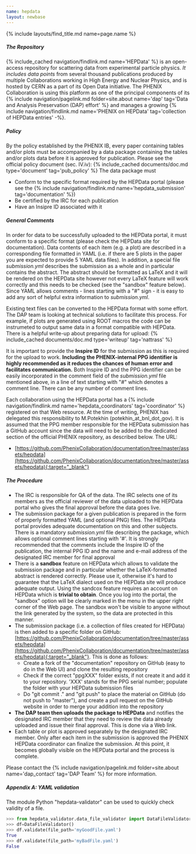 ```yaml
---
name: hepdata
layout: newbase
---
```

{% include layouts/find_title.md name=page.name %}

##### The Repository
{% include_cached navigation/findlink.md name='HEPData' %} is an open-access repository for
scattering data from experimental particle physics. _It includes data points_ from several
thousand publications produced by multiple Collaborations working in High Energy and Nuclear Physics,
and is hosted by CERN as a part of its Open Data initiative.
The PHENIX Collaboration is using this platform as one of the principal components of its
{% include navigation/pagelink.md folder=site.about name='dap' tag='Data and Analysis Preservation (DAP) effort' %}
and manages a growing {% include navigation/findlink.md name='PHENIX on HEPData' tag='collection of HEPData entries' -%}.

##### Policy
By the policy established by the PHENIX IB, every paper containing tables and/or plots must be
accompanied by a data package containing the tables and/or plots data before it is approved
for publication. Please see the official policy document (sec. IV.iv):
{% include_cached documents/doc.md type='document' tag='pub_policy' %}
The data package must
* Conform to the specific format required by the HEPData portal
(please see the {% include navigation/findlink.md name='hepdata_submission' tag='documentation' %})
* Be certified by the IRC for each publication
* Have an Insipre ID associated with it

##### General Comments
In order for data to be successfully uploaded to the HEPData portal, it must conform to a specific format
(please check the HEPData site for documentation). Data contents of each item (e.g. a plot) are described
in a corresponding file formatted in YAML (i.e. if there are 5 plots in the paper you are expected to
provide 5 YAML data files). In addition, a special file *submission.yml* describes the submission as a whole
and in particular contains the abstract. The abstract should be formatted as LaTeX and it will be rendered
on the HEPData site however not every LaTeX feature will work correctly and this needs to be checked (see the
"sandbox" feature below). Since YAML allows comments - lines starting with a "#" sign - it is easy to add
any sort of helpful extra information to *submission.yml*.

Existing text files can be converted to the HEPData
format with some effort. The DAP team is looking at technical solutions to facilitate this process.
For example, if plots are generated using ROOT macros the code can be instrumeted to output same
data in a format compatible with HEPData. There is a helpful write-up about preparing data for upload:
{% include_cached documents/doc.md type='writeup' tag='nattrass' %}

It is important to provide the **Inspire ID** for the submission as this is required for the upload to work.
**Including the PHENIX-internal PPG identifier is highly recommended as it reduces the chances of human
error and facilitates communication.** Both Inspire ID and the PPG identifier can be easily incorporated
in the comment field of the *submission.yml* file mentioned above, in a line of text starting with "#" which
denotes a comment line. There can be any number of comment lines.

Each collaboration using the HEPData portal has a
{% include navigation/findlink.md name='hepdata_coordinators' tag='coordinator' %}
registered on that Web resource. At the time of writing, PHENIX has delegated this
responsibility to M.Potekhin (potekhin_at_bnl_dot_gov). It is assumed that the PPG member responsible
for the HEPData submission has a GitHub account since the data will need to be added to the dedicated
section of the  official PHENIX repository, as described below. The URL:
* [https://github.com/PhenixCollaboration/documentation/tree/master/assets/hepdata](https://github.com/PhenixCollaboration/documentation/tree/master/assets/hepdata){:target="_blank"}

##### The Procedure
* The IRC is responsible for QA of the data. The IRC selects one of its members as the official
reviewer of the data uploaded to the HEPData portal who gives the final approval before the data goes live.
* The submission package for a given publication is prepared in the form of properly formatted YAML
(and optional PNG) files.
The HEPData portal provides adequate documentation on this and other subjects.
There is a mandatory *submission.yml* file describing the package, which
allows optional comment lines starting with '#'. It is strongly recommended that the comments
include the Inspire ID of the publication, the internal PPG ID and the name and e-mail address of the designated IRC member for final approval
* There is a **sandbox** feature on HEPData which allows to validate the submission
package and in particular whether the LaTeX-formatted abstract is rendered correctly.
Please use it, otherwise it's hard to guarantee that the LaTeX dialect used on the HEPData
site will produce adequate output. Using the sandcox feature requires an account on HEPData
which is **trivial to obtain**. Once you log into the portal, the "sandbox" option will be
clearly marked in the menu in the upper right corner of the Web page.
The sandbox won't be visible to anyone without the link generated by the system, so the data are protected in this manner.
* The submission package (i.e. a collection of files created for HEPData) is then added to a specific folder on GitHub:
[https://github.com/PhenixCollaboration/documentation/tree/master/assets/hepdata](https://github.com/PhenixCollaboration/documentation/tree/master/assets/hepdata){:target="_blank"}.
This is done as follows:
   * Create a fork of the "documentation" repository on GitHub (easy to do in the Web UI) and clone the resulting repository
   * Check if the correct "ppgXXX" folder exists, if not create it and add it to your repository. 'XXX' stands for the PPG serial number; populate the folder with your HEPData submission files
   * Do "git commit ." and "git push" to place the material on GitHub (do not push to "master"), and create a pull request on the GitHub website in order to merge your addition into the repository
* **The DAP team then uploads the package to HEPData** and notifies the designated IRC member
that they need to review the data already uploaded and issue their final approval. This is done via a Web link.
* Each table or plot is approved separately by the designated IRC member.
Only after each item in the submission is approved the PHENIX HEPData coordinator
can finalize the submission. At this point, it becomes globally visible on the HEPData portal and the process is complete.

Please contact the {% include navigation/pagelink.md folder=site.about name='dap_contact' tag='DAP Team' %} for
more information.

##### Appendix A: YAML validation

The module Python "hepdata-validator" can be used to quickly check validity of a file.

```python
>>> from hepdata_validator.data_file_validator import DataFileValidator
>>> df=DataFileValidator()
>>> df.validate(file_path='myGoodFile.yaml')
True
>>> df.validate(file_path='myBadFile.yaml')
False
```
